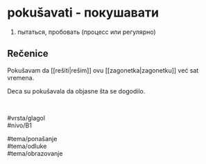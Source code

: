 # pokušavati - покушавати

1. пытаться, пробовать (процесс или регулярно)

## Rečenice

Pokušavam da [[rešiti|rešim]] ovu [[zagonetka|zagonetku]] već sat vremena.

Deca su pokušavala da objasne šta se dogodilo.

<br>

#vrsta/glagol  
#nivo/B1  

#tema/ponašanje  
#tema/odluke  
#tema/obrazovanje  
